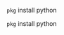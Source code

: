 [comment]: <> (Codigo en Markdown utilizando backticks)


`pkg` install python


<!-- Codigo en HTML -->
<code>pkg</code> install python